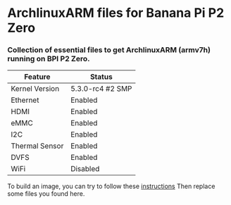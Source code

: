 # ArchlinuxARM files for Banana Pi P2 Zero

### Collection of essential files to get ArchlinuxARM (armv7h) running on BPI P2 Zero.

| Feature | Status |
| ------ | ------ |
| Kernel Version | 5.3.0-rc4 #2 SMP |
| Ethernet | Enabled |
| HDMI | Enabled |
| eMMC | Enabled |
| I2C | Enabled |
| Thermal Sensor | Enabled |
| DVFS | Enabled |
| WiFi | Disabled |

To build an image, you can try to follow these [instructions](https://wiki.archlinux.org/index.php/Banana_Pi) 
Then replace some files you found here.
